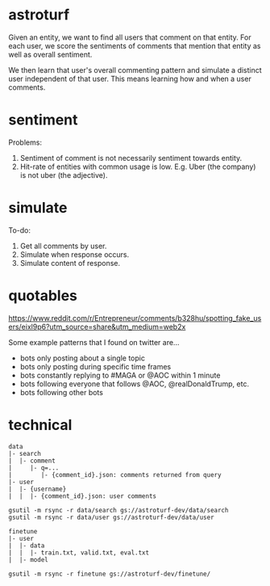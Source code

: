 # astroturf

Given an entity, we want to find all users that comment on that entity.
For each user, we score the sentiments of comments that mention that entity as well as overall sentiment.

We then learn that user's overall commenting pattern and simulate a distinct user independent of that user.
This means learning how and when a user comments.

# sentiment

Problems:
1. Sentiment of comment is not necessarily sentiment towards entity.
2. Hit-rate of entities with common usage is low. E.g. Uber (the company) is not uber (the adjective).

# simulate

To-do:
1. Get all comments by user.
2. Simulate when response occurs.
3. Simulate content of response.

# quotables

https://www.reddit.com/r/Entrepreneur/comments/b328hu/spotting_fake_users/eixl9p6?utm_source=share&utm_medium=web2x

Some example patterns that I found on twitter are...
- bots only posting about a single topic
- bots only posting during specific time frames
- bots constantly replying to #MAGA or @AOC within 1 minute
- bots following everyone that follows @AOC, @realDonaldTrump, etc.
- bots following other bots

# technical

```
data
|- search
|  |- comment
|     |- q=...
|        |- {comment_id}.json: comments returned from query
|- user
|  |- {username}
|  |  |- {comment_id}.json: user comments

gsutil -m rsync -r data/search gs://astroturf-dev/data/search
gsutil -m rsync -r data/user gs://astroturf-dev/data/user
```

```
finetune
|- user
|  |- data
|  |  |- train.txt, valid.txt, eval.txt
|  |- model

gsutil -m rsync -r finetune gs://astroturf-dev/finetune/
```